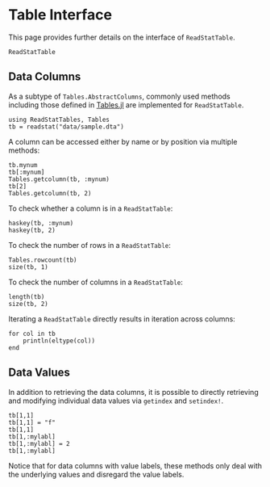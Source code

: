 # Table Interface

This page provides further details on the interface of `ReadStatTable`.

```@docs
ReadStatTable
```

## Data Columns

As a subtype of `Tables.AbstractColumns`, commonly used methods
including those defined in [Tables.jl](https://github.com/JuliaData/Tables.jl)
are implemented for `ReadStatTable`.

```@repl table
using ReadStatTables, Tables
tb = readstat("data/sample.dta")
```

A column can be accessed either by name or by position via multiple methods:

```@repl table
tb.mynum
tb[:mynum]
Tables.getcolumn(tb, :mynum)
tb[2]
Tables.getcolumn(tb, 2)
```

To check whether a column is in a `ReadStatTable`:

```@repl table
haskey(tb, :mynum)
haskey(tb, 2)
```

To check the number of rows in a `ReadStatTable`:

```@repl table
Tables.rowcount(tb)
size(tb, 1)
```

To check the number of columns in a `ReadStatTable`:

```@repl table
length(tb)
size(tb, 2)
```

Iterating a `ReadStatTable` directly results in iteration across columns:

```@repl table
for col in tb
    println(eltype(col))
end
```

## Data Values

In addition to retrieving the data columns,
it is possible to directly retrieving and modifying individual data values
via `getindex` and `setindex!`.

```@repl table
tb[1,1]
tb[1,1] = "f"
tb[1,1]
tb[1,:mylabl]
tb[1,:mylabl] = 2
tb[1,:mylabl]
```

Notice that for data columns with value labels,
these methods only deal with the underlying values and disregard the value labels.
